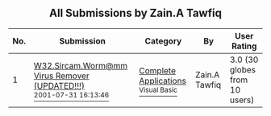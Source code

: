 ﻿<div align="center">

## All Submissions by Zain\.A Tawfiq

</div>

No.  | Submission | Category | By   | User Rating
---- | ---------- | -------- | ---- | -----------
1 | [W32\.Sircam\.Worm@mm Virus Remover \(UPDATED\!\!\!\)<br /><sup>2001-07-31 16:13:46</sup>](https://github.com/Planet-Source-Code/zain-a-tawfiq-w32-sircam-worm-mm-virus-remover-updated__1-25671) | [Complete Applications<br /><sup>Visual Basic</sup>](../ByCategory/complete-applications__1-27.md) | Zain\.A Tawfiq | 3.0 (30 globes from 10 users)
